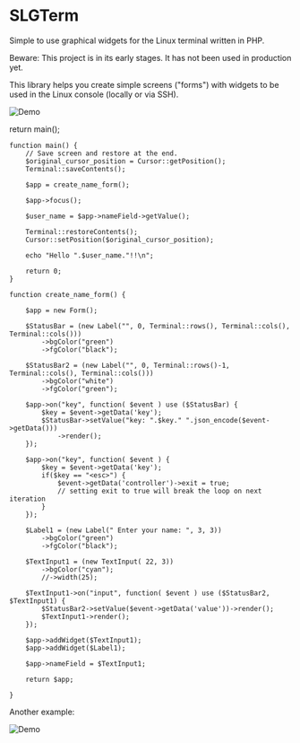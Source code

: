 # SLGTerm
Simple to use graphical widgets for the Linux terminal written in PHP.

Beware: This project is in its early stages.  It has not been used in production yet.

This library helps you create simple screens ("forms") with widgets to be used in the Linux console (locally or via SSH).

![Demo](https://publish.ip1.cc/storage/uploads/DBdfRfBnXV1uZgNJEIDlJjIfQtEvVjQe43C3sZ73.gif)

<source>
    return main();

    function main() {
        // Save screen and restore at the end.
        $original_cursor_position = Cursor::getPosition();
        Terminal::saveContents();

        $app = create_name_form();

        $app->focus();

        $user_name = $app->nameField->getValue();

        Terminal::restoreContents();
        Cursor::setPosition($original_cursor_position);

        echo "Hello ".$user_name."!!\n";

        return 0;
    }

    function create_name_form() {

        $app = new Form();

        $StatusBar = (new Label("", 0, Terminal::rows(), Terminal::cols(), Terminal::cols()))
            ->bgColor("green")
            ->fgColor("black");

        $StatusBar2 = (new Label("", 0, Terminal::rows()-1, Terminal::cols(), Terminal::cols()))
            ->bgColor("white")
            ->fgColor("green");

        $app->on("key", function( $event ) use ($StatusBar) {
            $key = $event->getData('key');
            $StatusBar->setValue("key: ".$key." ".json_encode($event->getData()))
                ->render();
        });

        $app->on("key", function( $event ) {
            $key = $event->getData('key');
            if($key == "<esc>") {
                $event->getData('controller')->exit = true;
                // setting exit to true will break the loop on next iteration
            }
        });

        $Label1 = (new Label(" Enter your name: ", 3, 3))
            ->bgColor("green")
            ->fgColor("black");

        $TextInput1 = (new TextInput( 22, 3))
            ->bgColor("cyan");
            //->width(25);

        $TextInput1->on("input", function( $event ) use ($StatusBar2, $TextInput1) {
            $StatusBar2->setValue($event->getData('value'))->render();
            $TextInput1->render();
        });

        $app->addWidget($TextInput1);
        $app->addWidget($Label1);

        $app->nameField = $TextInput1;

        return $app;

    }

</source>

Another example:

![Demo](https://publish.ip1.cc/storage/uploads/rArc6b9ZBwhDDiqgQWyGRsf6eMmXT2hodejSnszF.gif)
